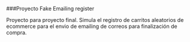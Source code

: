 ###Proyecto Fake Emailing register

Proyecto para proyecto final. Simula el registro de carritos aleatorios de ecommerce para el envio de emailing de correos para finalización de compra.
